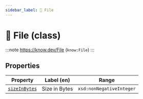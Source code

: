```yaml
---
sidebar_label: 📄 File
---
```


# 📄 File (class)

:::note
https://know.dev/File
(`know:File`)
:::

## Properties

| Property          | Label (en)     | Range                    |
| ----------------- | -------------- | ------------------------ |
| [`sizeInBytes`]   | Size in Bytes  | `xsd:nonNegativeInteger` |

[`File`]: /File
[`sizeInBytes`]: /sizeInBytes
